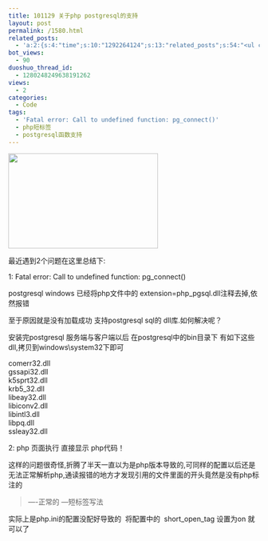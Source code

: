 ```yaml
---
title: 101129 关于php postgresql的支持
layout: post
permalink: /1580.html
related_posts:
  - 'a:2:{s:4:"time";s:10:"1292264124";s:13:"related_posts";s:54:"<ul class="related_post"><li>No Related Post</li></ul>";}'
bot_views:
  - 90
duoshuo_thread_id:
  - 1280248249638191262
views:
  - 2
categories:
  - Code
tags:
  - 'Fatal error: Call to undefined function: pg_connect()'
  - php短标签
  - postgresql函数支持
---
```

[<img class="aligncenter size-medium wp-image-1427" title="php" src="http://www.80aj.com/wp-content/uploads/2010/08/php-300x190.jpg" alt="" width="300" height="190" />][1]

最近遇到2个问题在这里总结下:

1: Fatal error: Call to undefined function: pg_connect()

postgresql windows 已经将php文件中的 extension=php_pgsql.dll注释去掉,依然报错

至于原因就是没有加载成功 支持postgresql sql的 dll库.如何解决呢？

安装完postgresql 服务端与客户端以后 在postgresql中的bin目录下 有如下这些dll,拷贝到windows\system32下即可

<div id="_mcePaste">
  comerr32.dll
</div>

<div id="_mcePaste">
  gssapi32.dll
</div>

<div id="_mcePaste">
  k5sprt32.dll
</div>

<div id="_mcePaste">
  krb5_32.dll
</div>

<div id="_mcePaste">
  libeay32.dll
</div>

<div id="_mcePaste">
  libiconv2.dll
</div>

<div id="_mcePaste">
  libintl3.dll
</div>

<div id="_mcePaste">
  libpq.dll
</div>

<div id="_mcePaste">
  ssleay32.dll
</div>

2: php 页面执行 直接显示 php代码！

这样的问题很奇怪,折腾了半天一直以为是php版本导致的,可同样的配置以后还是无法正常解析php,通读报错的地方才发现引用的文件里面的开头竟然是没有php标注的

> <?php?>&#8212;-正常的  
> <??> &#8212;短标签写法

实际上是php.ini的配置没配好导致的  将配置中的  short\_open\_tag 设置为on 就可以了

 [1]: http://www.80aj.com/wp-content/uploads/2010/08/php.jpg
